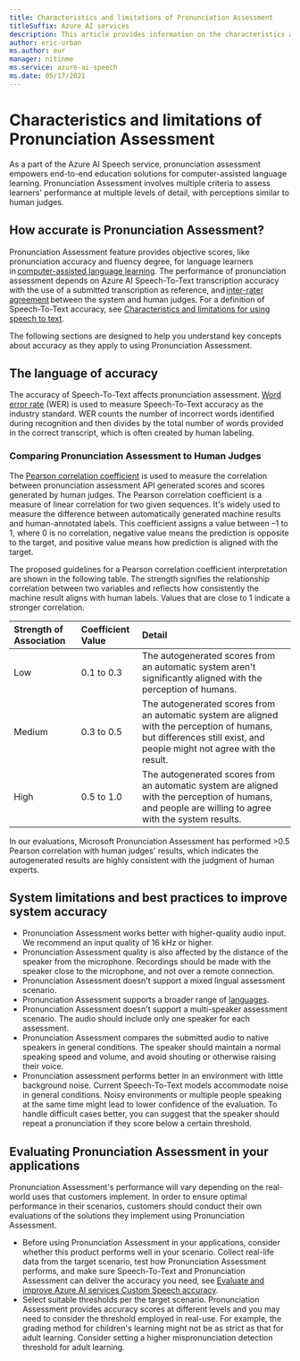 ```yaml
---
title: Characteristics and limitations of Pronunciation Assessment
titleSuffix: Azure AI services
description: This article provides information on the characteristics and limitations of using Pronunciation Assessment and the considerations you should make for it's responsible use.
author: eric-urban
ms.author: eur
manager: nitinme
ms.service: azure-ai-speech
ms.date: 05/17/2021
---
```


# Characteristics and limitations of Pronunciation Assessment

As a part of the Azure AI Speech service, pronunciation assessment empowers end-to-end education solutions for computer-assisted language learning. Pronunciation Assessment involves multiple criteria to assess learners' performance at multiple levels of detail, with perceptions similar to human judges.

## How accurate is Pronunciation Assessment?

Pronunciation Assessment feature provides objective scores, like pronunciation accuracy and fluency degree, for language learners in [computer-assisted language learning](https://en.wikipedia.org/wiki/Computer-assisted_language_learning). The performance of pronunciation assessment depends on Azure AI Speech-To-Text transcription accuracy with the use of a submitted transcription as reference, and [inter-rater agreement](https://en.wikipedia.org/wiki/Inter-rater_reliability) between the system and human judges. For a definition of Speech-To-Text accuracy, see [Characteristics and limitations for using speech to text](https://aka.ms/STT-characteristics-limitation).

The following sections are designed to help you understand key concepts about accuracy as they apply to using Pronunciation Assessment.

## The language of accuracy

The accuracy of Speech-To-Text affects pronunciation assessment. [Word error rate](https://en.wikipedia.org/wiki/Word_error_rate) (WER) is used to measure Speech-To-Text accuracy as the industry standard. WER counts the number of incorrect words identified during recognition and then divides by the total number of words provided in the correct transcript, which is often created by human labeling.

### Comparing Pronunciation Assessment to Human Judges

The [Pearson correlation coefficient](https://en.wikipedia.org/wiki/Pearson_correlation_coefficient) is used to measure the correlation between pronunciation assessment API generated scores and scores generated by human judges. The Pearson correlation coefficient is a measure of linear correlation for two given sequences. It's widely used to measure the difference between automatically generated machine results and human-annotated labels. This coefficient assigns a value between –1 to 1, where 0 is no correlation, negative value means the prediction is opposite to the target, and positive value means how prediction is aligned with the target.

The proposed guidelines for a Pearson correlation coefficient interpretation are shown in the following table. The strength signifies the relationship correlation between two variables and reflects how consistently the machine result aligns with human labels. Values that are close to 1 indicate a stronger correlation.

| Strength of Association  |  Coefficient Value  |  Detail |
|:------------------------|:-----------|:--------|
|          Low           | 0.1 to 0.3  | The autogenerated scores from an automatic system aren't significantly aligned with the perception of humans.  |
|          Medium          | 0.3 to 0.5  | The autogenerated scores from an automatic system are aligned with the perception of humans, but differences still exist, and people might not agree with the result. |
|          High           | 0.5 to 1.0  | The autogenerated scores from an automatic system are aligned with the perception of humans, and people are willing to agree with the system results. |

In our evaluations, Microsoft Pronunciation Assessment has performed >0.5 Pearson correlation with human judges' results, which indicates the autogenerated results are highly consistent with the judgment of human experts.

## System limitations and best practices to improve system accuracy

- Pronunciation Assessment works better with higher-quality audio input. We recommend an input quality of 16 kHz or higher.
- Pronunciation Assessment quality is also affected by the distance of the speaker from the microphone. Recordings should be made with the speaker close to the microphone, and not over a remote connection.
- Pronunciation Assessment doesn't support a mixed lingual assessment scenario.
- Pronunciation Assessment supports a broader range of [languages](/azure/ai-services/speech-service/language-support?tabs=pronunciation-assessment#pronunciation-assessment).
- Pronunciation Assessment doesn't support a multi-speaker assessment scenario. The audio should include only one speaker for each assessment.
- Pronunciation Assessment compares the submitted audio to native speakers in general conditions. The speaker should maintain a normal speaking speed and volume, and avoid shouting or otherwise raising their voice.
- Pronunciation assessment performs better in an environment with little background noise. Current Speech-To-Text models accommodate noise in general conditions. Noisy environments or multiple people speaking at the same time might lead to lower confidence of the evaluation. To handle difficult cases better, you can suggest that the speaker should repeat a pronunciation if they score below a certain threshold.

## Evaluating Pronunciation Assessment in your applications

Pronunciation Assessment's performance will vary depending on the real-world uses that customers implement. In order to ensure optimal performance in their scenarios, customers should conduct their own evaluations of the solutions they implement using Pronunciation Assessment.

- Before using Pronunciation Assessment in your applications, consider whether this product performs well in your scenario. Collect real-life data from the target scenario, test how Pronunciation Assessment performs, and make sure Speech-To-Text and Pronunciation Assessment can deliver the accuracy you need, see [Evaluate and improve Azure AI services Custom Speech accuracy](/azure/ai-services/speech-service/how-to-custom-speech-evaluate-data).
- Select suitable thresholds per the target scenario. Pronunciation Assessment provides accuracy scores at different levels and you may need to consider the threshold employed in real-use. For example, the grading method for children's learning might not be as strict as that for adult learning. Consider setting a higher mispronunciation detection threshold for adult learning.

